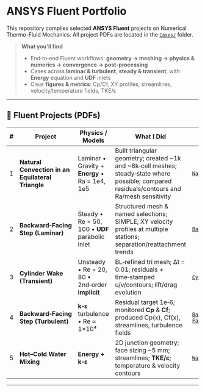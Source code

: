 # ANSYS Fluent Portfolio

This repository compiles selected **ANSYS Fluent** projects on Numerical Thermo-Fluid Mechanics. All project PDFs are located in the [`Cases/`](./Cases) folder.

> **What you’ll find**
> - End‑to‑end Fluent workflows: **geometry → meshing → physics & numerics → convergence → post‑processing**
> - Cases across **laminar & turbulent**, **steady & transient**, with **Energy** equation and **UDF** inlets
> - Clear **figures & metrics**: Cp/Cf, XY profiles, streamlines, velocity/temperature fields, TKE/ε

---

## 📂 Fluent Projects (PDFs)

| # | Project | Physics / Models | What I Did | PDF |
|---|---|---|---|---|
| 1 | **Natural Convection in an Equilateral Triangle** | Laminar • Gravity + **Energy** • Ra = 1e4, 1e5 | Built triangular geometry; created ~1k and ~8k‑cell meshes; steady‑state where possible; compared residuals/contours and Ra/mesh sensitivity | [`Natural_Convection.pdf`](./Cases/Natural_Convection.pdf) |
| 2 | **Backward‑Facing Step (Laminar)** | Steady • Re = 50, 100 • **UDF** parabolic inlet | Structured mesh & named selections; SIMPLE; XY velocity profiles at multiple stations; separation/reattachment trends | [`Backward-Facing_Step.pdf`](./Cases/Backward-Facing_Step.pdf) |
| 3 | **Cylinder Wake (Transient)** | Unsteady • Re = 20, 80 • 2nd‑order **implicit** | BL‑refined tri mesh; Δt = 0.01; residuals + time‑stamped u/v/contours; lift/drag evolution | [`Cylinder_Wake.pdf`](./Cases/Cylinder_Wake.pdf) |
| 4 | **Backward‑Facing Step (Turbulent)** | **k‑ε** turbulence • Re ≈ 1×10⁴ | Residual target 1e‑6; monitored **Cp** & **Cf**; produced Cp(x), Cf(x), streamlines, turbulence fields | [`Backward-Facing_Step_Turbulent.pdf`](./Cases/Backward-Facing_Step_Turbulent.pdf) |
| 5 | **Hot–Cold Water Mixing** | **Energy + k‑ε** | 2D junction geometry; face sizing ~5 mm; streamlines; **TKE/ε**; temperature & velocity contours | [`Water_Mixing.pdf`](./Cases/Water_Mixing.pdf) |

---
